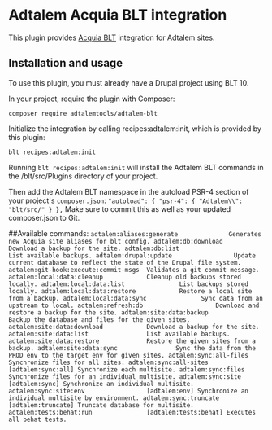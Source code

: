 Adtalem Acquia BLT integration
====

This plugin provides [Acquia BLT](https://github.com/acquia/blt) integration for Adtalem sites.


## Installation and usage

To use this plugin, you must already have a Drupal project using BLT 10.

In your project, require the plugin with Composer:

`composer require adtalemtools/adtalem-blt`

Initialize the integration by calling recipes:adtalem:init, which is provided by this plugin:

`blt recipes:adtalem:init`

Running `blt recipes:adtalem:init` will install the Adtalem BLT commands in the /blt/src/Plugins directory of your project.

Then add the Adtalem BLT namespace in the autoload PSR-4 section of your project's `composer.json`:
`
    "autoload": {
        "psr-4": {
            "Adtalem\\": "blt/src/"
            }
        },
`
Make sure to commit this as well as your updated composer.json to Git.

##Available commands:
`
  adtalem:aliases:generate              Generates new Acquia site aliases for blt config.
  adtalem:db:download                   Download a backup for the site.
  adtalem:db:list                       List available backups.
  adtalem:drupal:update                 Update current database to reflect the state of the Drupal file system.
  adtalem:git-hook:execute:commit-msgs  Validates a git commit message.
  adtalem:local:data:cleanup            Cleanup old backups stored locally.
  adtalem:local:data:list               List backups stored locally.
  adtalem:local:data:restore            Restore a local site from a backup.
  adtalem:local:data:sync               Sync data from an upstream to local.
  adtalem:refresh:db                    Download and restore a backup for the site.
  adtalem:site:data:backup              Backup the database and files for the given sites.
  adtalem:site:data:download            Download a backup for the site.
  adtalem:site:data:list                List available backups.
  adtalem:site:data:restore             Restore the given sites from a backup.
  adtalem:site:data:sync                Sync the data from the PROD env to the target env for given sites.
  adtalem:sync:all-files                Synchronize files for all sites.
  adtalem:sync:all-sites                [adtalem:sync:all] Synchronize each multisite.
  adtalem:sync:files                    Synchronize files for an individual multisite.
  adtalem:sync:site                     [adtalem:sync] Synchronize an individual multisite.
  adtalem:sync:site:env                 [adtalem:env] Synchronize an individual multisite by environment.
  adtalem:sync:truncate                 [adtalem:truncate] Truncate database for multisite.
  adtalem:tests:behat:run               [adtalem:tests:behat] Executes all behat tests.
`
